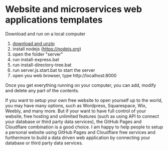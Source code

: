 # Website and microservices web applications templates

Download and run on a local computer
1. <a href=https://github.com/vmiis/projects/archive/master.zip>download and unzip</a>
2. install nodejs (https://nodejs.org)
3. open the folder "server"
4. run install-express.bat
5. run install-directory-tree.bat
6. run server.js.start.bat to start the server
7. open you web browser, type http://localhost:8000 


Once you get everything running on your computer, you can add, modify and delete any part of the contents.
<br/>


If you want to setup your own free website to open yourself up to the world, 
you may have many options, such as Wordpress, Squarespace, Wix, Weebly, 
and many more. But if your want to have full control of your website, 
free hosting and unlimited features (such as using API to connect your 
database or third party data services), the GitHub Pages and Cloudflare 
combination is a good choice. I am happy to help people to setup a personal 
website using GitHub Pages and Cloudflare free services and furthermore 
to build a data driven web application by connecting your database or 
third party data services.
